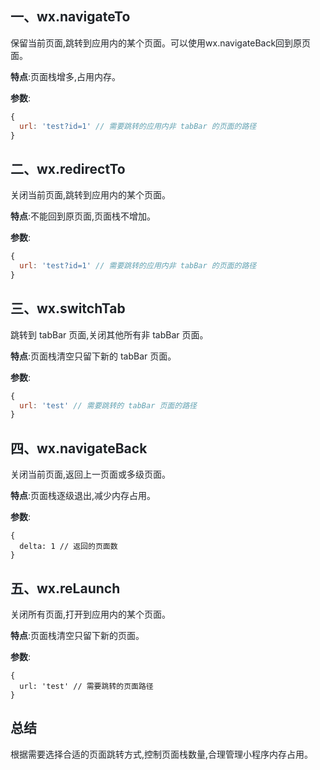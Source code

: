 ## <font style="color:rgb(31, 35, 40);">一、wx.navigateTo</font>
<font style="color:rgb(31, 35, 40);">保留当前页面,跳转到应用内的某个页面。可以使用wx.navigateBack回到原页面。</font>

**<font style="color:rgb(31, 35, 40);">特点</font>**<font style="color:rgb(31, 35, 40);">:页面栈增多,占用内存。</font>

**<font style="color:rgb(31, 35, 40);">参数</font>**<font style="color:rgb(31, 35, 40);">:</font>

```javascript
{
  url: 'test?id=1' // 需要跳转的应用内非 tabBar 的页面的路径
}
```

## <font style="color:rgb(31, 35, 40);">二、wx.redirectTo</font>
<font style="color:rgb(31, 35, 40);">关闭当前页面,跳转到应用内的某个页面。</font>

**<font style="color:rgb(31, 35, 40);">特点</font>**<font style="color:rgb(31, 35, 40);">:不能回到原页面,页面栈不增加。</font>

**<font style="color:rgb(31, 35, 40);">参数</font>**<font style="color:rgb(31, 35, 40);">:</font>

```javascript
{
  url: 'test?id=1' // 需要跳转的应用内非 tabBar 的页面的路径
}
```

## <font style="color:rgb(31, 35, 40);">三、wx.switchTab</font>
<font style="color:rgb(31, 35, 40);">跳转到 tabBar 页面,关闭其他所有非 tabBar 页面。</font>

**<font style="color:rgb(31, 35, 40);">特点</font>**<font style="color:rgb(31, 35, 40);">:页面栈清空只留下新的 tabBar 页面。</font>

**<font style="color:rgb(31, 35, 40);">参数</font>**<font style="color:rgb(31, 35, 40);">:</font>

```javascript
{
  url: 'test' // 需要跳转的 tabBar 页面的路径
}
```

## <font style="color:rgb(31, 35, 40);">四、wx.navigateBack</font>
<font style="color:rgb(31, 35, 40);">关闭当前页面,返回上一页面或多级页面。</font>

**<font style="color:rgb(31, 35, 40);">特点</font>**<font style="color:rgb(31, 35, 40);">:页面栈逐级退出,减少内存占用。</font>

**<font style="color:rgb(31, 35, 40);">参数</font>**<font style="color:rgb(31, 35, 40);">:</font>

```plain
{
  delta: 1 // 返回的页面数
}
```

## <font style="color:rgb(31, 35, 40);">五、wx.reLaunch</font>
<font style="color:rgb(31, 35, 40);">关闭所有页面,打开到应用内的某个页面。</font>

**<font style="color:rgb(31, 35, 40);">特点</font>**<font style="color:rgb(31, 35, 40);">:页面栈清空只留下新的页面。</font>

**<font style="color:rgb(31, 35, 40);">参数</font>**<font style="color:rgb(31, 35, 40);">:</font>

```plain
{
  url: 'test' // 需要跳转的页面路径 
}
```

## <font style="color:rgb(31, 35, 40);">总结</font>
<font style="color:rgb(31, 35, 40);">根据需要选择合适的页面跳转方式,控制页面栈数量,合理管理小程序内存占用。</font>

